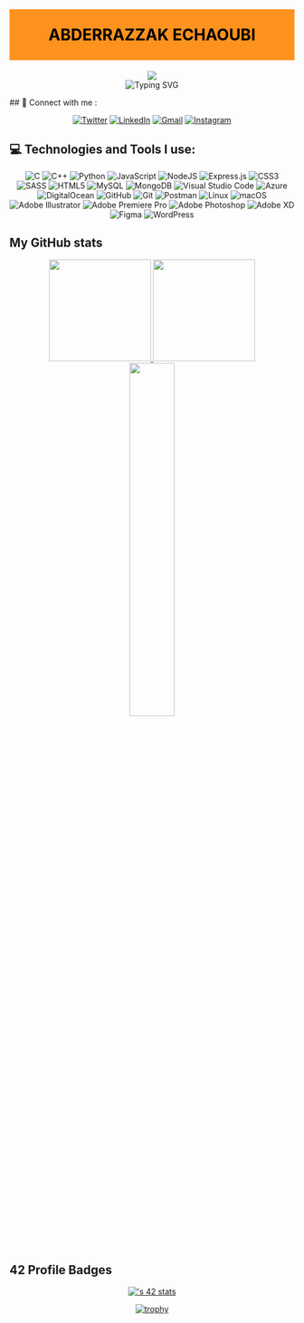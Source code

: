 <p ><h1 align="center" style="color:#000; background: #fe921f;line-height: 90px;margin-top:40px" >ABDERRAZZAK ECHAOUBI</h1></p>




<p align="center">  
<img src ="https://camo.githubusercontent.com/2309797487e5e969659a3b545c96151807b04120a9cc2985f632ec94ba00c9f3/68747470733a2f2f6d656469612e67697068792e636f6d2f6d656469612f53576f536b4e36447854737a71494b4571762f67697068792e676966"><br>
<img src="https://readme-typing-svg.herokuapp.com?font=Fira+Code&pause=1000&color=21F901&center=true&vCenter=true&lines=Welcome+to+my+Github+Profile;I'm+ABDERRAZZAK+ECHAOUBI+(AIZEN);I'm+studying+Computer+Engineering+at+1337" alt="Typing SVG" />
</p>
## 🔗  Connect with me :
 <div align="center">
  
[![Twitter](https://img.shields.io/badge/Twitter-%231DA1F2.svg?style=for-the-badge&logo=Twitter&logoColor=white&link=https://twitter.com/echaoubiabdo)](https://twitter.com/echaoubiabdo)
[![LinkedIn](https://img.shields.io/badge/linkedin-%230077B5.svg?style=for-the-badge&logo=linkedin&logoColor=white)](https://www.linkedin.com/in/echaoubi/)
[![Gmail](https://img.shields.io/badge/Gmail-D14836?style=for-the-badge&logo=gmail&logoColor=white&link=mailto:echaoubiabderrazzak@gmail.com)](mailto:echaoubiabderrazzak@gmail.com)
[![Instagram](https://img.shields.io/badge/Instagram-%23E4405F.svg?style=for-the-badge&logo=Instagram&logoColor=white&link=https://www.instagram.com/eshaubi_/)](https://www.instagram.com/eshaubi_/)

</div>

## 💻  Technologies and Tools I use:


 <div align="center">

![C](https://img.shields.io/badge/c-%2300599C.svg?style=for-the-badge&logo=c&logoColor=white)
![C++](https://img.shields.io/badge/c++-%2300599C.svg?style=for-the-badge&logo=c%2B%2B&logoColor=white)
![Python](https://img.shields.io/badge/Python-3670A0?style=for-the-badge&logo=python&logoColor=yellow)
![JavaScript](https://img.shields.io/badge/javascript-%23323330.svg?style=for-the-badge&logo=javascript&logoColor=%23F7DF1E)
![NodeJS](https://img.shields.io/badge/node.js-6DA55F?style=for-the-badge&logo=node.js&logoColor=white)
![Express.js](https://img.shields.io/badge/express.js-%23404d59.svg?style=for-the-badge&logo=express&logoColor=%2361DAFB)
![CSS3](https://img.shields.io/badge/css3-%231572B6.svg?style=for-the-badge&logo=css3&logoColor=white)
![SASS](https://img.shields.io/badge/SASS-hotpink.svg?style=for-the-badge&logo=SASS&logoColor=white)
![HTML5](https://img.shields.io/badge/html5-%23E34F26.svg?style=for-the-badge&logo=html5&logoColor=white)
![MySQL](https://img.shields.io/badge/mysql-%2300f.svg?style=for-the-badge&logo=mysql&logoColor=white)
![MongoDB](https://img.shields.io/badge/MongoDB-%234ea94b.svg?style=for-the-badge&logo=mongodb&logoColor=white)
![Visual Studio Code](https://img.shields.io/badge/Visual%20Studio%20Code-0078d7.svg?style=for-the-badge&logo=visual-studio-code&logoColor=white)
![Azure](https://img.shields.io/badge/azure-%230072C6.svg?style=for-the-badge&logo=microsoftazure&logoColor=white)
![DigitalOcean](https://img.shields.io/badge/DigitalOcean-%230167ff.svg?style=for-the-badge&logo=digitalOcean&logoColor=white)
![GitHub](https://img.shields.io/badge/github-%23121011.svg?style=for-the-badge&logo=github&logoColor=white)
![Git](https://img.shields.io/badge/git-%23F05033.svg?style=for-the-badge&logo=git&logoColor=white)
![Postman](https://img.shields.io/badge/Postman-FF6C37?style=for-the-badge&logo=postman&logoColor=white)
![Linux](https://img.shields.io/badge/Linux-FCC624?style=for-the-badge&logo=linux&logoColor=black)
![macOS](https://img.shields.io/badge/mac%20os-000000?style=for-the-badge&logo=macos&logoColor=F0F0F0)
![Adobe Illustrator](https://img.shields.io/badge/adobe%20illustrator-%23FF9A00.svg?style=for-the-badge&logo=adobe%20illustrator&logoColor=white)
![Adobe Premiere Pro](https://img.shields.io/badge/Adobe%20Premiere%20Pro-9999FF.svg?style=for-the-badge&logo=Adobe%20Premiere%20Pro&logoColor=white)
![Adobe Photoshop](https://img.shields.io/badge/adobe%20photoshop-%2331A8FF.svg?style=for-the-badge&logo=adobe%20photoshop&logoColor=white)
![Adobe XD](https://img.shields.io/badge/Adobe%20XD-470137?style=for-the-badge&logo=Adobe%20XD&logoColor=#FF61F6)
![Figma](https://img.shields.io/badge/figma-%23F24E1E.svg?style=for-the-badge&logo=figma&logoColor=white)
![WordPress](https://img.shields.io/badge/WordPress-%23117AC9.svg?style=for-the-badge&logo=WordPress&logoColor=white)

 
 
 
 
  </div>
  
## My GitHub stats
<div align="center" >
<a  href="https://github.com/abdochaoubi">

<img src="https://github-readme-stats.vercel.app/api?username=abdochaoubi&show_icons=true&theme=radical" style="    height: 180px;">
<img src="https://github-readme-stats.vercel.app/api/top-langs/?username=abdochaoubi&layout=compact&theme=dracula" style="    height: 180px;">

</a>
 <br>

<img src="https://github.com/SP-XD/SP-XD/blob/main/images/this_page_is.gif?raw=true"  width="40%"/>

</div>






##  42 Profile Badges

 <div align="center">

[![<username>'s 42 stats](https://badge.mediaplus.ma/darkblue/aechaoub)](https://github.com/aechaoub/badge42)
 
 
[![trophy](https://github-profile-trophy.vercel.app/?username=abdochaoubi)](https://github.com/ryo-ma/github-profile-trophy)
 
 
 </div>
